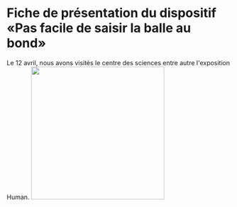 # Fiche de présentation du dispositif «Pas facile de saisir la balle au bond»

Le 12 avril, nous avons visités le centre des sciences entre autre l'exposition Human.
<img src="media/centre_sciences.jpg" width="300">
